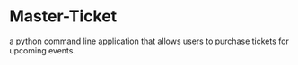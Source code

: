# Master-Ticket
a python command line application that allows users to purchase tickets for upcoming events. 
